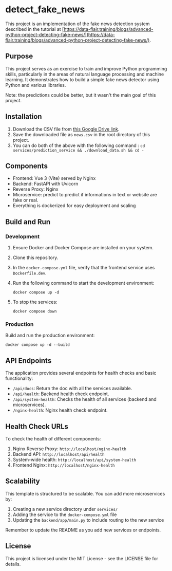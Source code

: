 # detect_fake_news

This project is an implementation of the fake news detection system described in the tutorial at [https://data-flair.training/blogs/advanced-python-project-detecting-fake-news/](https://data-flair.training/blogs/advanced-python-project-detecting-fake-news/).

## Purpose

This project serves as an exercise to train and improve Python programming skills, particularly in the areas of natural language processing and machine learning. It demonstrates how to build a simple fake news detector using Python and various libraries.

Note: the predictions could be better, but it wasn't the main goal of this project.

## Installation

1. Download the CSV file from [this Google Drive link](https://drive.google.com/file/d/1er9NJTLUA3qnRuyhfzuN0XUsoIC4a-_q/view).
2. Save the downloaded file as `news.csv` in the root directory of this project.
3. You can do both of the above with the following command : `cd services/prediction_service && ./download_data.sh && cd -`

## Components

- Frontend: Vue 3 (Vite) served by Nginx
- Backend: FastAPI with Uvicorn
- Reverse Proxy: Nginx
- Microservice: predict to predict if informations in text or website are fake or real.
- Everything is dockerized for easy deployment and scaling

## Build and Run

### Development

1. Ensure Docker and Docker Compose are installed on your system.
2. Clone this repository.
3. In the `docker-compose.yml` file, verify that the frontend service uses `Dockerfile.dev`.
4. Run the following command to start the development environment:

   ```
   docker compose up -d
   ```

5. To stop the services:

   ```
   docker compose down
   ```

### Production

Build and run the production environment:

```
docker compose up -d --build
```

## API Endpoints

The application provides several endpoints for health checks and basic functionality:

- `/api/docs`: Return the doc with all the services available.
- `/api/health`: Backend health check endpoint.
- `/api/system-health`: Checks the health of all services (backend and microservices).
- `/nginx-health`: Nginx health check endpoint.

## Health Check URLs

To check the health of different components:

1. Nginx Reverse Proxy: `http://localhost/nginx-health`
2. Backend API: `http://localhost/api/health`
3. System-wide health: `http://localhost/api/system-health`
4. Frontend Nginx: `http://localhost/nginx-health`

## Scalability

This template is structured to be scalable. You can add more microservices by:

1. Creating a new service directory under `services/`
2. Adding the service to the `docker-compose.yml` file
3. Updating the `backend/app/main.py` to include routing to the new service

Remember to update the README as you add new services or endpoints.

## License

This project is licensed under the MIT License - see the LICENSE file for details.
